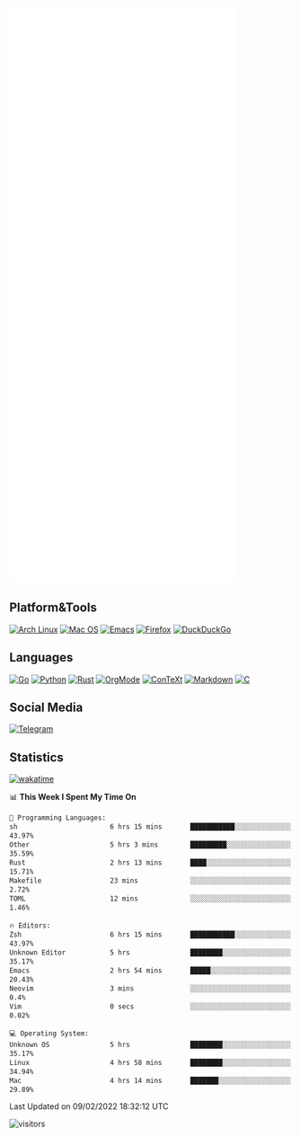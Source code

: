 ![Metrics](https://github.com/SteamedFish/SteamedFish/blob/master/github-metrics.svg)

## Platform&Tools

[![Arch Linux](https://img.shields.io/badge/ArchLinux-1793D1?logo=arch-linux&logoColor=fff&style=flat-square)](https://archlinux.org/)
[![Mac OS](https://img.shields.io/badge/MacOS-000000?style=flat-square&logo=macos&logoColor=F0F0F0)](https://www.apple.com/macos/)
[![Emacs](https://img.shields.io/badge/Emacs-%237F5AB6.svg?&style=flat-square&logo=gnu-emacs&logoColor=white)](https://www.gnu.org/software/emacs/)
[![Firefox](https://img.shields.io/badge/Firefox-FF7139?style=flat-square&logo=Firefox-Browser&logoColor=white)](https://firefox.com/)
[![DuckDuckGo](https://img.shields.io/badge/DuckDuckGo-DE5833?style=flat-square&logo=DuckDuckGo&logoColor=white)](https://duckduckgo.com/)

## Languages

[![Go](https://img.shields.io/badge/Golang-%2300ADD8.svg?style=flat-square&logo=go&logoColor=white)](https://golang.org/)
[![Python](https://img.shields.io/badge/Python-3670A0?style=flat-square&logo=python&logoColor=ffdd54)](https://www.python.org/)
[![Rust](https://img.shields.io/badge/Rust-%23000000.svg?style=flat-square&logo=rust&logoColor=white)](https://www.rust-lang.org/)
[![OrgMode](https://img.shields.io/badge/OrgMode-%23000000.svg?style=flat-square&logo=org&logoColor=white)](https://orgmode.org/)
[![ConTeXt](https://img.shields.io/badge/ConTeXt-%23008080.svg?style=flat-square&logo=latex&logoColor=white)](https://contextgarden.net/)
[![Markdown](https://img.shields.io/badge/MarkDown-%23000000.svg?style=flat-square&logo=markdown&logoColor=white)](https://daringfireball.net/projects/markdown/)
[![C](https://img.shields.io/badge/C-%2300599C.svg?style=flat-square&logo=c&logoColor=white)](https://www.iso.org/standard/74528.html)

## Social Media

[![Telegram](https://img.shields.io/badge/SteamedFish-2CA5E0?style=social&logo=telegram&logoColor=white)](https://t.me/SteamedFish)

## Statistics
[![wakatime](https://wakatime.com/badge/user/168280d6-fcf2-4b4f-ad3a-dc4612f35b38.svg)](https://wakatime.com/@168280d6-fcf2-4b4f-ad3a-dc4612f35b38)

<!--START_SECTION:waka-->
📊 **This Week I Spent My Time On** 

```text
💬 Programming Languages: 
sh                       6 hrs 15 mins       ███████████░░░░░░░░░░░░░░   43.97% 
Other                    5 hrs 3 mins        █████████░░░░░░░░░░░░░░░░   35.59% 
Rust                     2 hrs 13 mins       ████░░░░░░░░░░░░░░░░░░░░░   15.71% 
Makefile                 23 mins             ░░░░░░░░░░░░░░░░░░░░░░░░░   2.72% 
TOML                     12 mins             ░░░░░░░░░░░░░░░░░░░░░░░░░   1.46%

🔥 Editors: 
Zsh                      6 hrs 15 mins       ███████████░░░░░░░░░░░░░░   43.97% 
Unknown Editor           5 hrs               ████████░░░░░░░░░░░░░░░░░   35.17% 
Emacs                    2 hrs 54 mins       █████░░░░░░░░░░░░░░░░░░░░   20.43% 
Neovim                   3 mins              ░░░░░░░░░░░░░░░░░░░░░░░░░   0.4% 
Vim                      0 secs              ░░░░░░░░░░░░░░░░░░░░░░░░░   0.02%

💻 Operating System: 
Unknown OS               5 hrs               ████████░░░░░░░░░░░░░░░░░   35.17% 
Linux                    4 hrs 58 mins       ████████░░░░░░░░░░░░░░░░░   34.94% 
Mac                      4 hrs 14 mins       ███████░░░░░░░░░░░░░░░░░░   29.89%

```


 Last Updated on 09/02/2022 18:32:12 UTC
<!--END_SECTION:waka-->

![visitors](https://visitor-badge.laobi.icu/badge?page_id=SteamedFish.SteamedFish)
